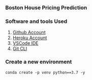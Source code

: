 ### Boston House Pricing Prediction 

### Software and tools Used 

1. [Github Account](https://github.com)
2. [Heroku Account](https://github.com)
3. [VSCode IDE](https://github.com)
4. [Git CLI](https://github.com)

### Create a new environment 

```
conda create -p venv python==3.7 -y
```

